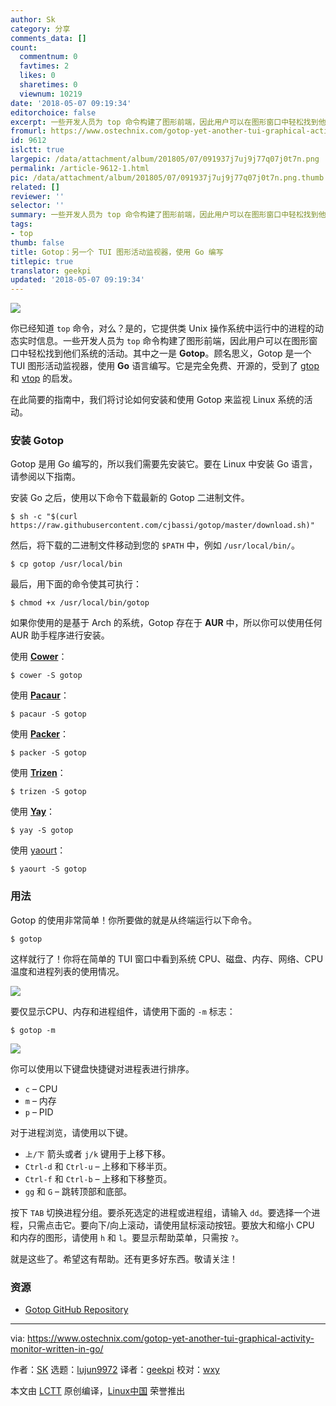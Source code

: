 ```yaml
---
author: Sk
category: 分享
comments_data: []
count:
  commentnum: 0
  favtimes: 2
  likes: 0
  sharetimes: 0
  viewnum: 10219
date: '2018-05-07 09:19:34'
editorchoice: false
excerpt: 一些开发人员为 top 命令构建了图形前端，因此用户可以在图形窗口中轻松找到他们系统的活动。其中之一是 Gotop。
fromurl: https://www.ostechnix.com/gotop-yet-another-tui-graphical-activity-monitor-written-in-go/
id: 9612
islctt: true
largepic: /data/attachment/album/201805/07/091937j7uj9j77q07j0t7n.png
permalink: /article-9612-1.html
pic: /data/attachment/album/201805/07/091937j7uj9j77q07j0t7n.png.thumb.jpg
related: []
reviewer: ''
selector: ''
summary: 一些开发人员为 top 命令构建了图形前端，因此用户可以在图形窗口中轻松找到他们系统的活动。其中之一是 Gotop。
tags:
- top
thumb: false
title: Gotop：另一个 TUI 图形活动监视器，使用 Go 编写
titlepic: true
translator: geekpi
updated: '2018-05-07 09:19:34'
---
```


![](/data/attachment/album/201805/07/091937j7uj9j77q07j0t7n.png)


你已经知道 `top` 命令，对么？是的，它提供类 Unix 操作系统中运行中的进程的动态实时信息。一些开发人员为 `top` 命令构建了图形前端，因此用户可以在图形窗口中轻松找到他们系统的活动。其中之一是 **Gotop**。顾名思义，Gotop 是一个 TUI 图形活动监视器，使用 **Go** 语言编写。它是完全免费、开源的，受到了 [gtop](https://github.com/aksakalli/gtop) 和 [vtop](https://github.com/MrRio/vtop) 的启发。


在此简要的指南中，我们将讨论如何安装和使用 Gotop 来监视 Linux 系统的活动。


### 安装 Gotop


Gotop 是用 Go 编写的，所以我们需要先安装它。要在 Linux 中安装 Go 语言，请参阅以下指南。


安装 Go 之后，使用以下命令下载最新的 Gotop 二进制文件。



```
$ sh -c "$(curl https://raw.githubusercontent.com/cjbassi/gotop/master/download.sh)"

```

然后，将下载的二进制文件移动到您的 `$PATH` 中，例如 `/usr/local/bin/`。



```
$ cp gotop /usr/local/bin

```

最后，用下面的命令使其可执行：



```
$ chmod +x /usr/local/bin/gotop

```

如果你使用的是基于 Arch 的系统，Gotop 存在于 **AUR** 中，所以你可以使用任何 AUR 助手程序进行安装。


使用 [**Cower**](https://www.ostechnix.com/cower-simple-aur-helper-arch-linux/)：



```
$ cower -S gotop

```

使用 [**Pacaur**](https://www.ostechnix.com/install-pacaur-arch-linux/)：



```
$ pacaur -S gotop

```

使用 [**Packer**](https://www.ostechnix.com/install-packer-arch-linux-2/)：



```
$ packer -S gotop

```

使用 [**Trizen**](https://www.ostechnix.com/trizen-lightweight-aur-package-manager-arch-based-systems/)：



```
$ trizen -S gotop

```

使用 [**Yay**](https://www.ostechnix.com/yay-found-yet-another-reliable-aur-helper/)：



```
$ yay -S gotop

```

使用 [yaourt](https://www.ostechnix.com/install-yaourt-arch-linux/)：



```
$ yaourt -S gotop

```

### 用法


Gotop 的使用非常简单！你所要做的就是从终端运行以下命令。



```
$ gotop

```

这样就行了！你将在简单的 TUI 窗口中看到系统 CPU、磁盘、内存、网络、CPU温度和进程列表的使用情况。


![](/data/attachment/album/201805/07/091939v77rw5zrrvwsimpu.png)


要仅显示CPU、内存和进程组件，请使用下面的 `-m` 标志：



```
$ gotop -m

```

![](/data/attachment/album/201805/07/091942hs7i1oi2vxlqqqsr.png)


你可以使用以下键盘快捷键对进程表进行排序。


* `c` – CPU
* `m` – 内存
* `p` – PID


对于进程浏览，请使用以下键。


* `上/下` 箭头或者 `j/k` 键用于上移下移。
* `Ctrl-d` 和 `Ctrl-u` – 上移和下移半页。
* `Ctrl-f` 和 `Ctrl-b` – 上移和下移整页。
* `gg` 和 `G` – 跳转顶部和底部。


按下 `TAB` 切换进程分组。要杀死选定的进程或进程组，请输入 `dd`。要选择一个进程，只需点击它。要向下/向上滚动，请使用鼠标滚动按钮。要放大和缩小 CPU 和内存的图形，请使用 `h` 和 `l`。要显示帮助菜单，只需按 `?`。


就是这些了。希望这有帮助。还有更多好东西。敬请关注！


### 资源


* [Gotop GitHub Repository](https://github.com/cjbassi/gotop)




---


via: <https://www.ostechnix.com/gotop-yet-another-tui-graphical-activity-monitor-written-in-go/>


作者：[SK](https://www.ostechnix.com/author/sk/) 选题：[lujun9972](https://github.com/lujun9972) 译者：[geekpi](https://github.com/geekpi) 校对：[wxy](https://github.com/wxy)


本文由 [LCTT](https://github.com/LCTT/TranslateProject) 原创编译，[Linux中国](https://linux.cn/) 荣誉推出